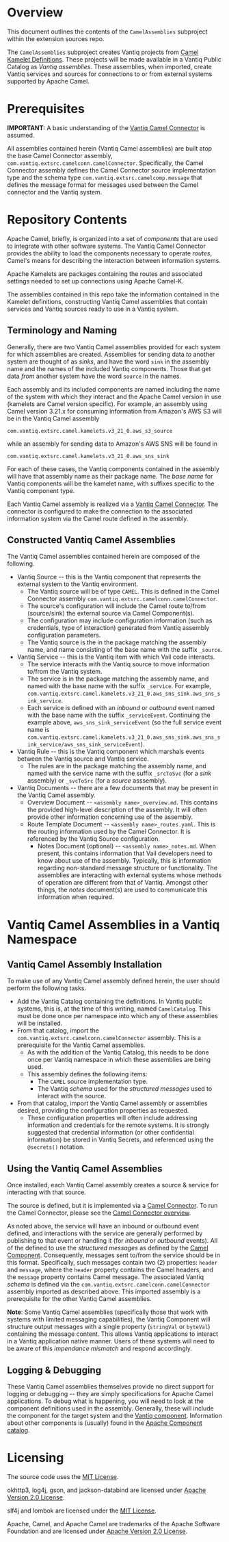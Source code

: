 # Overview

This document outlines the contents of the `CamelAssemblies` subproject within the extension sources repo.

The `CamelAssemblies` subproject creates Vantiq projects from
[Camel Kamelet Definitions](https://camel.apache.org/camel-kamelets/3.21.x/). These projects will
be made available in a Vantiq Public Catalog as _Vantiq assemblies_. These assemblies, when imported,
create Vantiq services and sources for connections to or from external systems supported by Apache Camel.

# Prerequisites <a name="pre" id="pre"></a>

**IMPORTANT:** A basic understanding of the [Vantiq Camel Connector](../camelConnector/README.md) is assumed.

All assemblies contained herein (Vantiq Camel assemblies) are built atop the base Camel Connector assembly, 
`com.vantiq.extsrc.camelconn.camelConnector`.  Specifically, the Camel Connector 
assembly defines the Camel Connector source implementation type and the schema type
`com.vantiq.extsrc.camelcomp.message` that defines the message format for messages used between the Camel connector
and the Vantiq system.

# Repository Contents

Apache Camel, briefly, is organized into a set of _components_ that are used to integrate with other software 
systems. The Vantiq Camel Connector provides the ability to load the components necessary to operate _routes_, 
Camel's means for describing the interaction between information systems.

Apache Kamelets are packages containing the routes and associated settings needed to set up connections using Apache
Camel-K. 

The assemblies contained in this repo take the information contained in the Kamelet definitions, 
constructing
Vantiq Camel assemblies that contain services and Vantiq sources ready to use in a Vantiq system.

## Terminology and Naming

Generally, there are two Vantiq Camel assemblies provided for each system for which assemblies are created. Assemblies 
for 
sending data _to_ another system are thought of as _sinks_, and have the word `sink` in the assembly name and the
names of the included Vantiq components. Those that get data _from_ another system have the word `source` in the names.

Each assembly and its included components are named including the name of the system with which they
interact and the Apache Camel version in use (kamelets are Camel version specific).  For example, an assembly using 
Camel version 3.21.x for consuming information from Amazon's AWS S3 will be in the Vantiq Camel assembly

    com.vantiq.extsrc.camel.kamelets.v3_21_0.aws_s3_source

while an assembly for sending data to Amazon's AWS SNS will be found in

    com.vantiq.extsrc.camel.kamelets.v3_21_0.aws_sns_sink

For each of these cases, the Vantiq components contained in the assembly will have that assembly name as their 
package name. The _base name_ for Vantiq components will be the kamelet name, with suffixes specific to the Vantiq 
component type.

Each Vantiq Camel assembly is realized via a [Vantiq Camel Connector](../camelConnector/README.md). The connector is 
configured to make the connection to the associated information system via the Camel route defined in the assembly.

## Constructed Vantiq Camel Assemblies

The Vantiq Camel assemblies contained herein are composed of the following.

* Vantiq Source -- this is the Vantiq component that represents the external system to the Vantiq environment.
  * The Vantiq source will be of type `CAMEL`. This is defined in the Camel Connector assembly `com.vantiq.extsrc.camelconn.camelConnector`.
  * The source's configuration will include the Camel route to/from (source/sink) the external source via Camel 
    Component(s).
  * The configuration may include configuration information (such as credentials, type of interaction) generated 
    from Vantiq assembly configuration parameters.
  * The Vantiq source is the in the package matching the assembly name, and name consisting of the base name with the 
    suffix 
    `_source`.
* Vantiq Service -- this is the Vantiq item with which Vail code interacts.
  * The service interacts with the Vantiq source to move information to/from the Vantiq system.
  * The service is in the package matching the assembly name, and named with the base name with the suffix 
    `_service`.  For example, `com.vantiq.extsrc.camel.kamelets.v3_21_0.aws_sns_sink.aws_sns_sink_service`.
  * Each service is defined with an _inbound_ or _outbound_ event named with the base name with the suffix 
    `_serviceEvent`. Continuing the example above, `aws_sns_sink_serviceEvent` (so the full service event name is 
    `com.vantiq.extsrc.camel.kamelets.v3_21_0.aws_sns_sink.aws_sns_sink_service/aws_sns_sink_serviceEvent`).
* Vantiq Rule -- this is the Vantiq component which marshals events between the Vantiq source and Vantiq service.
  * The rules are in the package matching the assembly name, and named with the service name with the suffix 
    `_srcToSvc` (for a _sink_ assembly) or `_svcToSrc` (for a _source_ asssembly).
* Vantiq Documents -- there are a few documents that may be present in the Vantiq Camel assembly.
  * Overview Document -- `<assembly name>_overview.md`.  This contains the provided high-level description of the 
    assembly. It will often provide other information concerning use of the assembly.
  * Route Template Document -- `<assembly name>_routes.yaml`.  This is the routing information used by the Camel 
    Connector. It is referenced by the Vantiq Source configuration.
    * Notes Document (optional) -- `<assembly name>_notes.md`.  When present, this contains information that Vail 
      developers need to know about use of the assembly. Typically, this is information regarding non-standard message 
      structure or functionality. The assemblies are interacting with external systems whose methods of operation are 
      different from that of Vantiq. Amongst other things, the _notes_ document(s) are used to communicate this 
      information when required.

# Vantiq Camel Assemblies in a Vantiq Namespace

## Vantiq Camel Assembly Installation

To make use of any Vantiq Camel assembly defined herein, the user should perform the following tasks.

* Add the Vantiq Catalog containing the definitions. In Vantiq public systems, this is, at the time of this writing, 
  named `CamelCatalog`. This must be done once per namespace into which any of these assemblies will be installed.
* From that catalog, import the `com.vantiq.extsrc.camelconn.camelConnector` assembly. This is a prerequisite for 
  the Vantiq Camel assemblies.
  * As with the addition of the Vantiq Catalog, this needs to be done once per Vantiq namespace in which these 
    assemblies are being used.
  * This assembly defines the following items:
    * The `CAMEL` source implementation type.
    * The Vantiq _schema_ used for the _structured messages_ used to interact with the source.
* From that catalog, import the Vantiq Camel assembly or assemblies desired, providing the configuration properties as 
  requested. 
  * These configuration properties
  will often include addressing information and credentials for the remote systems. It is strongly suggested that 
    credential information (or other confidential information) be stored in Vantiq 
    Secrets, and referenced using the `@secrets()` notation.

## Using the Vantiq Camel Assemblies

Once installed, each Vantiq Camel assembly creates a source & service for interacting with that source.

The source is defined, but it is implemented via a [Camel Connector](../camelConnector/README.md). To run the Camel 
Connector, please see the [Camel Connector overview](../camelConnector/README.md).

As noted above, the service will have an inbound or outbound event defined, and interactions with the service are
generally performed by publishing to that event or handling it (for _inbound_ or _outbound_ events).
All of the defined to use the _structured messages_ as defined by the 
[Camel Component](../camelComponent/README.md#structured-headers-and-messages). Consequently, messages sent to/from 
the service should be in this format. Specifically, such messages contain two (2) properties: `header` and `message`,
where the `header` property contains the Camel headers, and the `message` property contains Camel message.
The associated Vantiq _schema_ is defined via the `com.vantiq.extsrc.camelconn.camelConnector` assembly imported as 
described above.  This imported assembly is a prerequisite for the other Vantiq Camel assemblies.

**Note**: Some Vantiq Camel assemblies (specifically those that work with systems with limited messaging 
capabilities),
the Vantiq Component will structure output messages with a single property (`stringVal` or `byteVal`) containing the 
message content. This allows Vantiq applications to interact in a Vantiq application native manner.
Users of these systems will need to be aware of this _impendance mismatch_ and respond accordingly.

## Logging & Debugging

These Vantiq Camel assemblies themselves provide no direct support for logging or debugging -- they are simply 
specifications for 
Apache Camel applications. To debug what is happening, you will need to look at the component definitions used in 
the assembly.  Generally, these will include the component for the target system and the [Vantiq component](../camelComponent/README.md).
Information about other components is (usually) found in the 
[Apache Component catalog](https://camel.apache.org/components/3.21.x/index.html).

# Licensing

The source code uses the [MIT License](https://opensource.org/licenses/MIT).  

okhttp3, log4j, gson, and jackson-databind are licensed under
[Apache Version 2.0 License](http://www.apache.org/licenses/LICENSE-2.0).  

slf4j and lombok are licensed under the [MIT License](https://opensource.org/licenses/MIT).  

Apache, Camel, and Apache Camel are trademarks of the Apache Software Foundation and are licensed under
[Apache Version 2.0 License](http://www.apache.org/licenses/LICENSE-2.0). 
